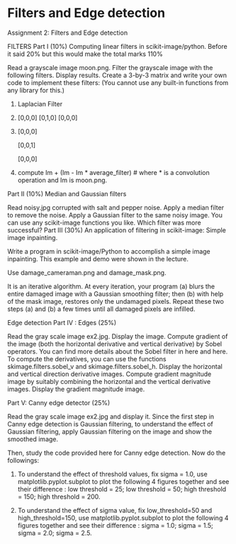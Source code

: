 # Filters and Edge detection
Assignment 2: Filters and Edge detection

FILTERS
Part I (10%) Computing linear filters in scikit-image/python. Before it said 20% but this would make the total marks 110%

Read a grayscale image moon.png. 
Filter the grayscale image with the following filters.
Display results.
Create a 3-by-3 matrix and write your own code to implement these filters: (You cannot use any built-in functions from any library for this.)
1) Laplacian Filter

2) [0,0,0]
    [0,1,0]
    [0,0,0]

3) [0,0,0]

    [0,0,1]

    [0,0,0]

4) compute Im + (Im - Im * average_filter) # where * is a convolution operation and Im is moon.png.

Part II (10%) Median and Gaussian filters

Read noisy.jpg corrupted with salt and pepper noise.
Apply a median filter to remove the noise.
Apply a Gaussian filter to the same noisy image.
You can use any scikit-image functions you like.
Which filter was more successful?
Part III (30%) An application of filtering in scikit-image: Simple image inpainting.

Write a program in scikit-image/Python to accomplish a simple image inpainting. This example and demo were shown in the lecture.

Use damage_cameraman.png and damage_mask.png.

It is an iterative algorithm. At every iteration, your program (a) blurs the entire damaged image with a Gaussian smoothing filter; then (b) with help of the mask image, restores only the undamaged pixels. Repeat these two steps (a) and (b) a few times until all damaged pixels are infilled.

Edge detection
Part IV : Edges (25%)

Read the gray scale image ex2.jpg. Display the image. Compute gradient of the image (both the horizontal derivative and vertical derivative) by Sobel operators. You can find more details about the Sobel filter in here and here. To compute the derivatives, you can use the functions skimage.filters.sobel_v and skimage.filters.sobel_h. Display the horizontal and vertical direction derivative images. Compute gradient magnitude image by suitably combining the horizontal and the vertical derivative images. Display the gradient magnitude image.

Part V: Canny edge detector (25%)

Read the gray scale image ex2.jpg and display it. Since the first step in Canny edge detection is Gaussian filtering, to understand the effect of Gaussian filtering, apply Gaussian filtering on the image and show the smoothed image.

Then, study the code provided here for Canny edge detection. Now do the followings:

1. To understand the effect of threshold values, fix sigma = 1.0, use matplotlib.pyplot.subplot to plot the following 4 figures together and see their difference : low threshold = 25; low threshold = 50; high threshold = 150; high threshold = 200.

2. To understand the effect of sigma value, fix low_threshold=50 and high_threshold=150, use matplotlib.pyplot.subplot to plot the following 4 figures together and see their difference : sigma =  1.0; sigma = 1.5; sigma = 2.0; sigma = 2.5.
